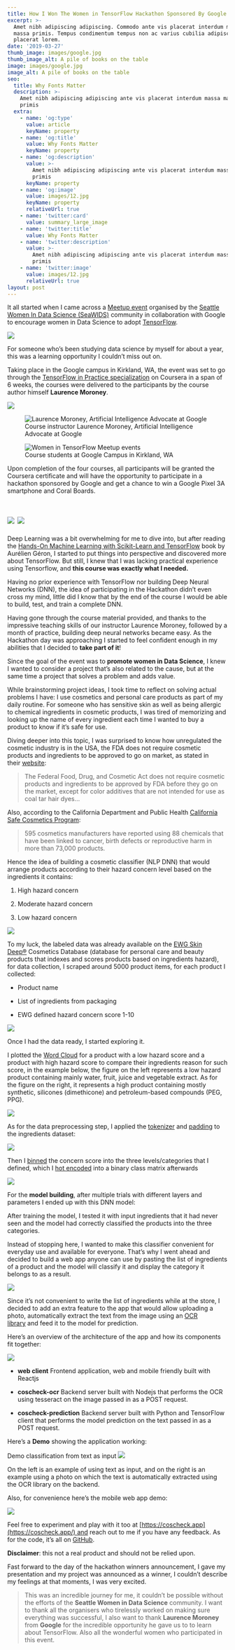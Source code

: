 ```yaml
---
title: How I Won The Women in TensorFlow Hackathon Sponsored By Google
excerpt: >-
  Amet nibh adipiscing adipiscing. Commodo ante vis placerat interdum massa
  massa primis. Tempus condimentum tempus non ac varius cubilia adipiscing
  placerat lorem.
date: '2019-03-27'
thumb_image: images/google.jpg
thumb_image_alt: A pile of books on the table
image: images/google.jpg
image_alt: A pile of books on the table
seo:
  title: Why Fonts Matter
  description: >-
    Amet nibh adipiscing adipiscing ante vis placerat interdum massa massa
    primis
  extra:
    - name: 'og:type'
      value: article
      keyName: property
    - name: 'og:title'
      value: Why Fonts Matter
      keyName: property
    - name: 'og:description'
      value: >-
        Amet nibh adipiscing adipiscing ante vis placerat interdum massa massa
        primis
      keyName: property
    - name: 'og:image'
      value: images/12.jpg
      keyName: property
      relativeUrl: true
    - name: 'twitter:card'
      value: summary_large_image
    - name: 'twitter:title'
      value: Why Fonts Matter
    - name: 'twitter:description'
      value: >-
        Amet nibh adipiscing adipiscing ante vis placerat interdum massa massa
        primis
    - name: 'twitter:image'
      value: images/12.jpg
      relativeUrl: true
layout: post
---
```

It all started when I came across a [Meetup event](https://www.meetup.com/Seattle-WiDS-Meetup/events/gglgkryznbcc/) organised by the [Seattle Women In Data Science (SeaWIDS)](https://www.meetup.com/Seattle-WiDS-Meetup/) community in collaboration with Google to encourage women in Data Science to adopt [TensorFlow](https://www.tensorflow.org/).

![](/\_static/app-assets/Meetup.jpg)

For someone who’s been studying data science by myself for about a year, this was a learning opportunity I couldn’t miss out on.

Taking place in the Google campus in Kirkland, WA, the event was set to go through the [TensorFlow in Practice specialization](https://www.coursera.org/specializations/tensorflow-in-practice) on Coursera in a span of 6 weeks, the courses were delivered to the participants by the course author himself **Laurence Moroney**.


![](/\_static/app-assets/audience.jpg)

<div class="row  text-center">
    <figure class="column">
        <img data-featherlight="/_static/app-assets/laurence.jpg" src="/_static/app-assets/laurence.jpg" alt="Laurence Moroney, Artificial Intelligence Advocate at  Google"/>
        <figcaption>Course instructor Laurence Moroney, Artificial Intelligence Advocate at Google</figcaption>
    </figure>
    <figure class="column">
        <img data-featherlight="/_static/app-assets/audience.jpg" src="/_static/app-assets/audience.jpg" alt="Women in TensorFlow Meetup events"/>
        <figcaption>Course students at Google Campus in Kirkland, WA</figcaption>
    </figure>
</div>

Upon completion of the four courses, all participants will be granted the Coursera certificate and will have the opportunity to participate in a hackathon sponsored by Google and get a chance to win a Google Pixel 3A smartphone and Coral Boards.

# ![](/\_static/app-assets/prizes.jpg)&#xA;![](/\_static/app-assets/trophies.jpg)

Deep Learning was a bit overwhelming for me to dive into, but after reading the [Hands-On Machine Learning with Scikit-Learn and TensorFlow](https://www.amazon.com/Hands-Machine-Learning-Scikit-Learn-TensorFlow/dp/1491962291) book by Aurélien Géron, I started to put things into perspective and discovered more about TensorFlow. But still, I knew that I was lacking practical experience using Tensorflow, and **this course was exactly what I needed.**

Having no prior experience with TensorFlow nor building Deep Neural Networks (DNN), the idea of participating in the Hackathon didn’t even cross my mind, little did I know that by the end of the course I would be able to build, test, and train a complete DNN.

Having gone through the course material provided, and thanks to the impressive teaching skills of our instructor Laurence Moroney, followed by a month of practice, building deep neural networks became easy. As the Hackathon day was approaching I started to feel confident enough in my abilities that I decided to **take part of it**!

Since the goal of the event was to **promote women in Data Science**, I knew I wanted to consider a project that’s also related to the cause, but at the same time a project that solves a problem and adds value.

While brainstorming project ideas, I took time to reflect on solving actual problems I have: I use cosmetics and personal care products as part of my daily routine. For someone who has sensitive skin as well as being allergic to chemical ingredients in cosmetic products, I was tired of memorizing and looking up the name of every ingredient each time I wanted to buy a product to know if it’s safe for use.

Diving deeper into this topic, I was surprised to know how unregulated the cosmetic industry is in the USA, the FDA does not require cosmetic products and ingredients to be approved to go on market, as stated in their [website](https://www.fda.gov/cosmetics/cosmetic-products-ingredients/cosmetic-ingredients):

> The Federal Food, Drug, and Cosmetic Act does not require cosmetic products and ingredients to be approved by FDA before they go on the market, except for color additives that are not intended for use as coal tar hair dyes…

Also, according to the California Department and Public Health [California Safe Cosmetics Program](https://www.cdph.ca.gov/Programs/CCDPHP/DEODC/OHB/CSCP/Pages/CSCP.aspx):

> 595 cosmetics manufacturers have reported using 88 chemicals that have been linked to cancer, birth defects or reproductive harm in more than 73,000 products.

Hence the idea of building a cosmetic classifier (NLP DNN) that would arrange products according to their hazard concern level based on the ingredients it contains:

1.  High hazard concern

2.  Moderate hazard concern

3.  Low hazard concern

![](/\_static/app-assets/idea.png)

To my luck, the labeled data was already available on the [EWG Skin Deep®](https://www.ewg.org/skindeep) Cosmetics Database (database for personal care and beauty products that indexes and scores products based on ingredients hazard), for data collection, I scraped around 5000 product items, for each product I collected:

*   Product name

*   List of ingredients from packaging

*   EWG defined hazard concern score 1-10

![](/\_static/app-assets/product.jpg)

Once I had the data ready, I started exploring it.

I plotted the [Word Cloud](https://en.wikipedia.org/wiki/Tag_cloud) for a product with a low hazard score and a product with high hazard score to compare their ingredients reason for such score, in the example below, the figure on the left represents a low hazard product containing mainly water, fruit, juice and vegetable extract. As for the figure on the right, it represents a high product containing mostly synthetic, silicones (dimethicone) and petroleum-based compounds (PEG, PPG).

![](/\_static/app-assets/wordcloud.png)

As for the data preprocessing step, I applied the [tokenizer](https://www.tensorflow.org/api_docs/python/tf/keras/preprocessing/text/Tokenizer) and [padding](https://www.tensorflow.org/api_docs/python/tf/keras/preprocessing/sequence/pad_sequences) to the ingredients dataset:

![](/\_static/app-assets/preprocessing.png)

Then I [binned](https://en.wikipedia.org/wiki/Data_binning) the concern score into the three levels/categories that I defined, which I [hot encoded](https://en.wikipedia.org/wiki/One-hot) into a binary class matrix afterwards

![](/\_static/app-assets/binning.png)

For the **model building**, after multiple trials with different layers and parameters I ended up with this DNN model:

After training the model, I tested it with input ingredients that it had never seen and the model had correctly classified the products into the three categories.

Instead of stopping here, I wanted to make this classifier convenient for everyday use and available for everyone. That’s why I went ahead and decided to build a web app anyone can use by pasting the list of ingredients of a product and the model will classify it and display the category it belongs to as a result.

![](/\_static/app-assets/superb-paprika.png)

Since it’s not convenient to write the list of ingredients while at the store, I decided to add an extra feature to the app that would allow uploading a photo, automatically extract the text from the image using an [OCR library](https://github.com/tesseract-ocr/tesseract) and feed it to the model for prediction.

Here’s an overview of the architecture of the app and how its components fit together:

![](/\_static/app-assets/thoughtful-sunflower.png)

*   **web client** Frontend application, web and mobile friendly built with Reactjs

*   **coscheck-ocr** Backend server built with Nodejs that performs the OCR using tesseract on the image passed in as a POST request.

*   **coscheck-prediction** Backend server built with Python and TensorFlow client that performs the model prediction on the text passed in as a POST request.

Here’s a **Demo** showing the application working:

Demo classification from text as input
![](https://houdaaynaou.com/images/women-in-tensorFlow-hackathon/photo_demo.gif)

On the left is an example of using text as input, and on the right is an example using a photo on which the text is automatically extracted using the OCR library on the backend.

Also, for convenience here’s the mobile web app demo:

![](https://www.youtube.com/watch?v=jv6IssBKm9w\&t=1s)

Feel free to experiment and play with it too at [https://coscheck.app](https://coscheck.app/) and reach out to me if you have any feedback. As for the code, it’s all on [GitHub](https://github.com/houdaaynaou/coscheck).

**Disclaimer**: this not a real product and should not be relied upon.

Fast forward to the day of the hackathon winners announcement, I gave my presentation and my project was announced as a winner, I couldn’t describe my feelings at that moments, I was very excited.

> This was an incredible journey for me, it couldn’t be possible without the efforts of the **Seattle Women in Data Science** community. I want to thank all the organisers who tirelessly worked on making sure everything was successful, I also want to thank **Laurence Moroney** from **Google** for the incredible opportunity he gave us to to learn about TensorFlow. Also all the wonderful women who participated in this event.

